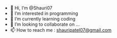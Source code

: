 - 👋 Hi, I’m @Shauri07
- 👀 I’m interested in programming 
- 🌱 I’m currently learning coding
- 💞️ I’m looking to collaborate on ...
- 📫 How to reach me : shauripatel07@gmail.com

<!---
Shauri07/Shauri07 is a ✨ special ✨ repository because its `README.md` (this file) appears on your GitHub profile.
You can click the Preview link to take a look at your changes.
--->
